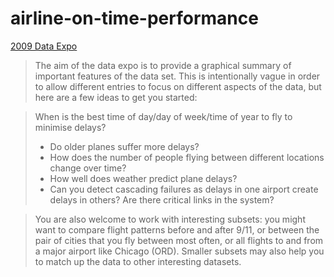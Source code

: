 # airline-on-time-performance
[2009 Data Expo](http://stat-computing.org/dataexpo/2009/)

> The aim of the data expo is to provide a graphical summary of important features of the data set. This is intentionally vague in order to allow different entries to focus on different aspects of the data, but here are a few ideas to get you started:

> When is the best time of day/day of week/time of year to fly to minimise delays?
> - Do older planes suffer more delays?
> - How does the number of people flying between different locations change over time?
> - How well does weather predict plane delays?
> - Can you detect cascading failures as delays in one airport create delays in others? Are there critical links in the system?

> You are also welcome to work with interesting subsets: you might want to compare flight patterns before and after 9/11, or between the pair of cities that you fly between most often, or all flights to and from a major airport like Chicago (ORD). Smaller subsets may also help you to match up the data to other interesting datasets.
